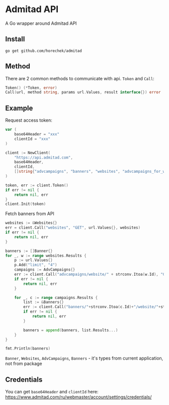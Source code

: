 # Admitad API

A Go wrapper around Admitad API

## Install

```
go get github.com/horechek/admitad
```

## Method

There are 2 common methods to communicate with api. `Token` and `Call`:

```go
Token() (*Token, error)
Call(url, method string, params url.Values, result interface{}) error
```

## Example

Request access token:

```go
var (
    base64Header = "xxx"
    clientId = "xxx"
)

client := NewClient(
    "https://api.admitad.com",
    base64Header,
    clientId,
    []string{"advcampaigns", "banners", "websites", "advcampaigns_for_website", "banners_for_website"},
)

token, err := client.Token()
if err != nil {
    return nil, err
}
client.Init(token)
```

Fetch banners from API

```go
websites := &Websites{}
err = client.Call("websites", "GET", url.Values{}, websites)
if err != nil {
    return nil, err
}

banners := []Banner{}
for _, w := range websites.Results {
    p := url.Values{}
    p.Add("limit", "4")
    campaigns := AdvCampaigns{}
    err := client.Call("advcampaigns/website/" + strconv.Itoa(w.Id), "GET", p, &campaigns)
    if err != nil {
        return nil, err
    }

    for _, c := range campaigns.Results {
        list := &Banners{}
        err := client.Call("banners/"+strconv.Itoa(c.Id)+"/website/"+strconv.Itoa(w.Id), "GET", url.Values{}, list)
        if err != nil {
            return nil, err
        }

        banners = append(banners, list.Results...)
    }
}

fmt.Println(banners)
```

`Banner`, `Websites`, `AdvCampaigns`, `Banners` - it's types from current application, not from package

## Credentials

You can get `base64Header` and `clientId` here: https://www.admitad.com/ru/webmaster/account/settings/credentials/